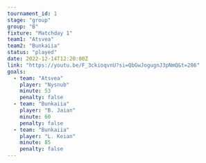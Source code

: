 ```yaml
---
tournament_id: 1
stage: "group"
group: "B"
fixture: "Matchday 1"
team1: "Atsvea"
team2: "Bunkaiia"
status: "played"
date: 2022-12-14T12:20:00Z
link: "https://youtu.be/F_3ckioqvnU?si=QbGwJogugnJ3pNmQ&t=286"
goals:
  - team: "Atsvea"
    player: "Nysnub"
    minute: 53
    penalty: false
  - team: "Bunkaiia"
    player: "B. Jaian"
    minute: 60
    penalty: false
  - team: "Bunkaiia"
    player: "L. Keian"
    minute: 85
    penalty: false
---
```

